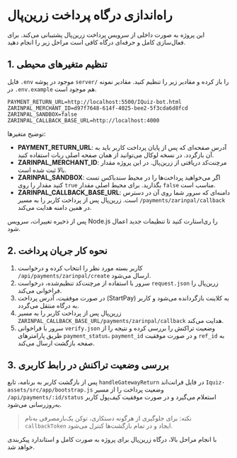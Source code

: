 # راه‌اندازی درگاه پرداخت زرین‌پال

این پروژه به صورت داخلی از سرویس پرداخت زرین‌پال پشتیبانی می‌کند. برای فعال‌سازی کامل و حرفه‌ای درگاه کافی است مراحل زیر را انجام دهید.

## 1. تنظیم متغیرهای محیطی

فایل `.env` موجود در پوشه `server/` را باز کرده و مقادیر زیر را تنظیم کنید. مقادیر نمونه در `.env.example` هم موجود است.

```env
PAYMENT_RETURN_URL=http://localhost:5500/IQuiz-bot.html
ZARINPAL_MERCHANT_ID=d97f7648-614f-4025-bee2-5f3cda6d8fcd
ZARINPAL_SANDBOX=false
ZARINPAL_CALLBACK_BASE_URL=http://localhost:4000
```

توضیح متغیرها:

- **PAYMENT_RETURN_URL**: آدرس صفحه‌ای که پس از پایان پرداخت کاربر باید به آن بازگردد. در نسخه لوکال می‌توانید از همان صفحه اصلی ربات استفاده کنید.
- **ZARINPAL_MERCHANT_ID**: مرچنت‌کد دریافتی از زرین‌پال. در این پروژه مقدار بالا ثبت شده است.
- **ZARINPAL_SANDBOX**: اگر می‌خواهید پرداخت‌ها را در محیط سندباکس تست کنید مقدار را روی `true` بگذارید. برای محیط اصلی مقدار `false` مناسب است.
- **ZARINPAL_CALLBACK_BASE_URL**: دامنه‌ای که سرور شما روی آن در دسترس است. زرین‌پال پس از پرداخت کاربر را به مسیر `/payments/zarinpal/callback` در همین دامنه هدایت می‌کند.

پس از ذخیره تغییرات، سرویس Node.js را ری‌استارت کنید تا تنظیمات جدید اعمال شود.

## 2. نحوه کار جریان پرداخت

1. کاربر بسته مورد نظر را انتخاب کرده و درخواست `/api/payments/zarinpal/create` ارسال می‌شود.
2. سرور با استفاده از مرچنت‌کد تنظیم‌شده، درخواست `request.json` زرین‌پال را فراخوانی می‌کند.
3. در صورت موفقیت، آدرس پرداخت (StartPay) به کلاینت بازگردانده می‌شود و کاربر به درگاه منتقل می‌گردد.
4. زرین‌پال پس از پرداخت کاربر را به مسیر `ZARINPAL_CALLBACK_BASE_URL/payments/zarinpal/callback` هدایت می‌کند.
5. سرور با فراخوانی `verify.json` وضعیت تراکنش را بررسی کرده و نتیجه را از طریق پارامترهای `payment_status`، `payment_id` و در صورت موفقیت `ref_id` به صفحه بازگشت ارسال می‌کند.

## 3. بررسی وضعیت تراکنش در رابط کاربری

پس از بازگشت کاربر به برنامه، تابع `handleGatewayReturn` در فایل فرانت‌اند `Iquiz-assets/src/app/bootstrap.js` وضعیت پرداخت را از مسیر `/api/payments/:id/status` استعلام می‌گیرد و در صورت موفقیت کیف‌پول کاربر به‌روزرسانی می‌شود.

> نکته: برای جلوگیری از هرگونه دستکاری، توکن یک‌بارمصرفی به‌نام `callbackToken` ایجاد و در تمام بازگشت‌ها کنترل می‌شود.

با انجام مراحل بالا، درگاه زرین‌پال برای پروژه به صورت کامل و استاندارد پیکربندی خواهد شد.
